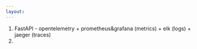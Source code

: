 ```yaml
---
layout:
---
```

1. FastAPI - opentelemetry + prometheus&grafana (metrics) + elk (logs) + jaeger (traces)
2. 